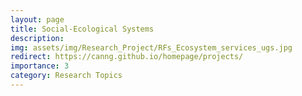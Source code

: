 ```yaml
---
layout: page
title: Social-Ecological Systems
description: 
img: assets/img/Research_Project/RFs_Ecosystem_services_ugs.jpg
redirect: https://canng.github.io/homepage/projects/
importance: 3
category: Research Topics
---
```




